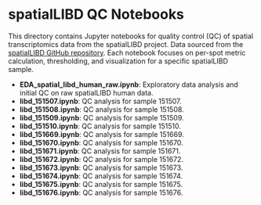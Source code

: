 # spatialLIBD QC Notebooks

This directory contains Jupyter notebooks for quality control (QC) of spatial transcriptomics data from the spatialLIBD project. Data sourced from the [spatialLIBD GitHub repository](https://github.com/bioc/spatialLIBD). Each notebook focuses on per-spot metric calculation, thresholding, and visualization for a specific spatialLIBD sample.

- **EDA_spatial_libd_human_raw.ipynb**: Exploratory data analysis and initial QC on raw spatialLIBD human data.
- **libd_151507.ipynb**: QC analysis for sample 151507.
- **libd_151508.ipynb**: QC analysis for sample 151508.
- **libd_151509.ipynb**: QC analysis for sample 151509.
- **libd_151510.ipynb**: QC analysis for sample 151510.
- **libd_151669.ipynb**: QC analysis for sample 151669.
- **libd_151670.ipynb**: QC analysis for sample 151670.
- **libd_151671.ipynb**: QC analysis for sample 151671.
- **libd_151672.ipynb**: QC analysis for sample 151672.
- **libd_151673.ipynb**: QC analysis for sample 151673.
- **libd_151674.ipynb**: QC analysis for sample 151674.
- **libd_151675.ipynb**: QC analysis for sample 151675.
- **libd_151676.ipynb**: QC analysis for sample 151676.
